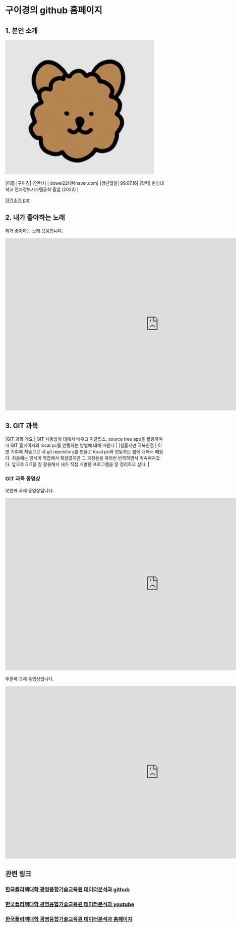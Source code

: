 
# 구이경의 github 홈페이지

## 1. 본인 소개 

<img src="hi.JPG"> <br>

|이름 |구이경|
|연락처 | dowei22(@)naver.com|
|생년월일| 99.07.16|
|학력| 한성대학교 전자정보시스템공학 졸업 (2022)  |

[자기소개 ppt](/2260341001.pptx)<br>

## 2. 내가 좋아하는 노래 
제가 좋아하는 노래 모음입니다.
<iframe width="971" height="546" src="https://www.youtube.com/embed/FkDkF9Vh1oE" title="YouTube video player" frameborder="0" allow="accelerometer; autoplay; clipboard-write; encrypted-media; gyroscope; picture-in-picture" allowfullscreen></iframe>


## 3. GIT 과목
|GIT 과목 개요 | GIT 사용법에 대해서 배우고 이클립스, source tree app을 활용하여 내 GIT 홈페이지와 local pc를 연동하는 방법에 대해 배운다 |
|힘들지만 극복한점 | 이번 기회에 처음으로 내 git repository를 만들고 local pc와 연동하는 법에 대해서 배웠다. 처음에는 방식이 복잡해서 헷갈렸지만 그 과정들을 여러번 반복하면서 익숙해져갔다. 앞으로 GIT을 잘 활용해서 내가 직접 개발한 프로그램을 잘 정리하고 싶다. |


### GIT 과목 동영상 
첫번째 과제 동영상입니다.
<iframe width="971" height="546" src="https://www.youtube.com/embed/CjhZyR3kfag?list=PLc_mEFumjq-BBn0MKUIwamapGv53gPZfY" title="YouTube video player" frameborder="0" allow="accelerometer; autoplay; clipboard-write; encrypted-media; gyroscope; picture-in-picture" allowfullscreen></iframe>

두번째 과제 동영상입니다. 
<iframe width="971" height="546" src="https://www.youtube.com/embed/bJ0vm-HXYtw" title="YouTube video player" frameborder="0" allow="accelerometer; autoplay; clipboard-write; encrypted-media; gyroscope; picture-in-picture" allowfullscreen></iframe>





## 관련 링크 
### [한국폴리텍대학 광명융합기술교육원 데이터분석과 github](https://koposoftware.github.io)
### [한국폴리텍대학 광명융합기술교육원 데이터분석과 youtube](https://www.youtube.com/channel/UCwTOdBeKnZo83qTpqc8-rTQ)
### [한국폴리텍대학 광명융합기술교육원 데이터분석과 홈페이지](https://www.kopo.ac.kr/gm)
